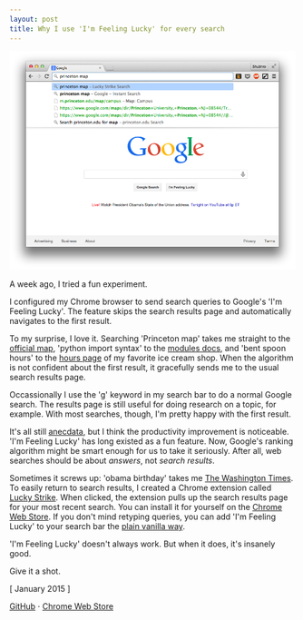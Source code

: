 ```yaml
---
layout: post
title: Why I use 'I'm Feeling Lucky' for every search
---
```


![](/static/im-feeling-lucky/screenshot.png)

A week ago, I tried a fun experiment.

I configured my Chrome browser to send search queries to Google's 'I'm Feeling Lucky'. The feature skips the search results page and automatically navigates to the first result.

To my surprise, I love it. Searching 'Princeton map' takes me straight to the [official map](http://m.princeton.edu/map/campus), 'python import syntax' to the [modules docs](https://docs.python.org/2/tutorial/modules.html), and 'bent spoon hours' to the [hours page](http://www.thebentspoon.net/BENTSPOON/hours.html) of my favorite ice cream shop. When the algorithm is not confident about the first result, it gracefully sends me to the usual search results page.

Occassionally I use the 'g' keyword in my search bar to do a normal Google search. The results page is still useful for doing research on a topic, for example. With most searches, though, I'm pretty happy with the first result.

It's all still [anecdata](http://www.urbandictionary.com/define.php?term=anecdata), but I think the productivity improvement is noticeable. 'I'm Feeling Lucky' has long existed as a fun feature. Now, Google's ranking algorithm might be smart enough for us to take it seriously. After all, web searches should be about _answers_, not _search results_.

Sometimes it screws up: 'obama birthday' takes me [The Washington Times](http://www.washingtontimes.com/news/2014/aug/7/russians-mock-obama-with-racist-birthday-message-p/). To easily return to search results, I created a Chrome extension called [Lucky Strike](https://github.com/shbhrsaha/lucky-strike). When clicked, the extension pulls up the search results page for your most recent search. You can install it for yourself on the [Chrome Web Store](https://chrome.google.com/webstore/detail/lucky-strike/heijciabceepcblmjfndmmkmacnfniom?hl=en). If you don't mind retyping queries, you can add 'I'm Feeling Lucky' to your search bar the [plain vanilla way](https://coderwall.com/p/062lng/make-i-m-feeling-lucky-your-default-chrome-search).

'I'm Feeling Lucky' doesn't always work. But when it does, it's insanely good.

Give it a shot.

[ January 2015 ]

[GitHub](https://github.com/shbhrsaha/lucky-strike)
&sdot;
[Chrome Web Store](https://chrome.google.com/webstore/detail/lucky-strike/heijciabceepcblmjfndmmkmacnfniom?hl=en)
